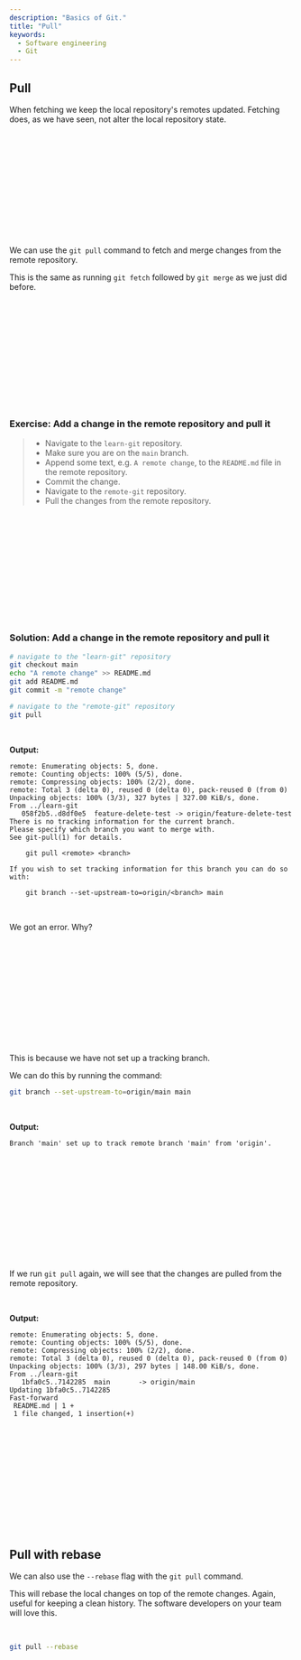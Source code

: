```yaml
---
description: "Basics of Git."
title: "Pull"
keywords:
  - Software engineering
  - Git
---
```


## Pull

When fetching we keep the local repository's remotes updated. Fetching does, as we have seen, not alter the local repository state.

</br>
</br>
</br>
</br>
</br>
</br>
</br>
</br>
</br>
</br>
</br>

We can use the `git pull` command to fetch and merge changes from the remote repository.

This is the same as running `git fetch` followed by `git merge` as we just did before.

</br>
</br>
</br>
</br>
</br>
</br>
</br>
</br>
</br>
</br>
</br>

### Exercise: Add a change in the remote repository and pull it

> * Navigate to the `learn-git` repository.
> * Make sure you are on the `main` branch.
> * Append some text, e.g. `A remote change`, to the `README.md` file in the remote repository.
> * Commit the change.
> * Navigate to the `remote-git` repository.
> * Pull the changes from the remote repository.

</br>
</br>
</br>
</br>
</br>
</br>
</br>
</br>
</br>
</br>
</br>

### Solution: Add a change in the remote repository and pull it

```bash
# navigate to the "learn-git" repository
git checkout main
echo "A remote change" >> README.md
git add README.md
git commit -m "remote change"

# navigate to the "remote-git" repository
git pull
```

</br>

**Output:**

```plaintext
remote: Enumerating objects: 5, done.
remote: Counting objects: 100% (5/5), done.
remote: Compressing objects: 100% (2/2), done.
remote: Total 3 (delta 0), reused 0 (delta 0), pack-reused 0 (from 0)
Unpacking objects: 100% (3/3), 327 bytes | 327.00 KiB/s, done.
From ../learn-git
   058f2b5..d8df0e5  feature-delete-test -> origin/feature-delete-test
There is no tracking information for the current branch.
Please specify which branch you want to merge with.
See git-pull(1) for details.

    git pull <remote> <branch>

If you wish to set tracking information for this branch you can do so with:

    git branch --set-upstream-to=origin/<branch> main
```

</br>

We got an error. Why?

</br>
</br>
</br>
</br>
</br>
</br>
</br>
</br>
</br>
</br>
</br>

This is because we have not set up a tracking branch.

We can do this by running the command:

```bash
git branch --set-upstream-to=origin/main main
```

</br>

**Output:**

```plaintext
Branch 'main' set up to track remote branch 'main' from 'origin'.
```

</br>
</br>
</br>
</br>
</br>
</br>
</br>
</br>
</br>
</br>
</br>

If we run `git pull` again, we will see that the changes are pulled from the remote repository.

</br>

**Output:**

```plaintext
remote: Enumerating objects: 5, done.
remote: Counting objects: 100% (5/5), done.
remote: Compressing objects: 100% (2/2), done.
remote: Total 3 (delta 0), reused 0 (delta 0), pack-reused 0 (from 0)
Unpacking objects: 100% (3/3), 297 bytes | 148.00 KiB/s, done.
From ../learn-git
   1bfa0c5..7142285  main       -> origin/main
Updating 1bfa0c5..7142285
Fast-forward
 README.md | 1 +
 1 file changed, 1 insertion(+)
```

</br>
</br>
</br>
</br>
</br>
</br>
</br>
</br>
</br>
</br>
</br>

## Pull with rebase

We can also use the `--rebase` flag with the `git pull` command.

This will rebase the local changes on top of the remote changes. Again, useful for keeping a clean history. The software developers on your team will love this.

</br>

```bash
git pull --rebase
```

</br>
</br>
